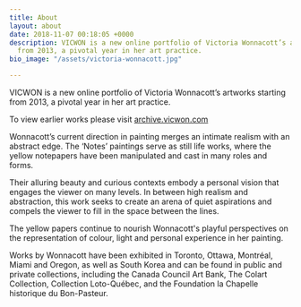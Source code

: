```yaml
---
title: About
layout: about
date: 2018-11-07 00:18:05 +0000
description: VICWON is a new online portfolio of Victoria Wonnacott’s artworks starting
  from 2013, a pivotal year in her art practice.
bio_image: "/assets/victoria-wonnacott.jpg"

---
```

VICWON is a new online portfolio of Victoria Wonnacott’s artworks starting from 2013, a pivotal year in her art practice.

To view earlier works please visit [archive.vicwon.com](archive.vicwon.com "archive.vicwon.com")

Wonnacott’s current direction in painting merges an intimate realism with an abstract edge. The ‘Notes’ paintings serve as still life works, where the yellow notepapers have been manipulated and cast in many roles and forms.

Their alluring beauty and curious contexts embody a personal vision that engages the viewer on many levels. In between high realism and abstraction, this work seeks to create an arena of quiet aspirations and compels the viewer to fill in the space between the lines.

The yellow papers continue to nourish Wonnacott's playful perspectives on the representation of colour, light and personal experience in her painting.

Works by Wonnacott have been exhibited in Toronto, Ottawa, Montréal, Miami and Oregon, as well as South Korea and can be found in public and private collections, including the Canada Council Art Bank, The Colart Collection, Collection Loto-Québec, and the Foundation la Chapelle historique du Bon-Pasteur.
